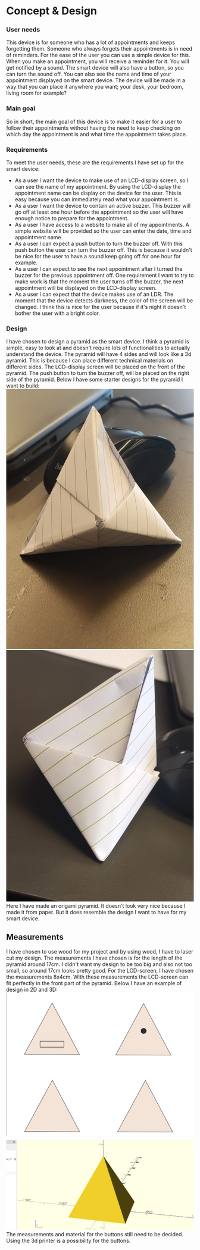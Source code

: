 # Concept & Design

### User needs
This device is for someone who has a lot of appointments and keeps forgetting them. Someone who always forgets their 
appointments is in need of reminders. For the ease of the user you can use a simple device for this. When you make an 
appointment, you will receive a reminder for it. You will get notified by a sound. The smart 
device will also have a button, so you can turn the sound off. You can also see the name and time of your appointment 
displayed on the smart device. The device will be made in a way that you can place it anywhere you want; your desk, your
bedroom, living room for example?

### Main goal
So in short, the main goal of this device is to make it easier for a user to follow their appointments without having
the need to keep checking on which day the appointment is and what time the appointment takes place.

### Requirements
To meet the user needs, these are the requirements I have set up for the smart device:
- As a user I want the device to make use of an LCD-display screen, so I can see the name of my appointment. By using 
the LCD-display the appointment name can be display on the device for the user. This is easy because you can immediately 
read what your appointment is. 
- As a user I want the device to contain an active buzzer. This buzzer will go off at least one hour before the 
appointment so the user will have enough notice to prepare for the appointment. 
- As a user I have access to a website to make all of my appointments. A simple website will be provided so the user 
can enter the date, time and appointment name. 
- As a user I can expect a push button to turn the buzzer off. With this push button the user can turn the buzzer off. 
This is because it wouldn't be nice for the user to have a sound keep going off for one hour for example. 
- As a user I can expect to see the next appointment after I turned the buzzer for the previous appointment off. 
One requirement I want to try to make work is that the moment the user turns off the buzzer, the next appointment will 
be displayed on the LCD-display screen. 
- As a user I can expect that the device makes use of an LDR. The moment that the device detects darkness, the color 
of the screen will be changed. I think this is nice for the user because if it's night it doesn't bother the user with 
a bright color. 

### Design
I have chosen to design a pyramid as the smart device. I think a pyramid is simple, easy to look at and doesn't require
lots of functionalities to actually understand the device. The pyramid will have 4 sides and will look like a 3d pyramid. 
This is because I can place different technical materials on different sides. The LCD-display screen will be placed on 
the front of the pyramid. The push button to turn the buzzer off, will be placed on the right side of the pyramid. Below
I have some starter designs for the pyramid I want to build:
![origami_1-](../assets/origami_1.jpg)
![origami_2](../assets/origami_2.jpg)
Here I have made an origami pyramid. It doesn't look very nice because I made it from paper. But it does resemble the 
design I want to have for my smart device.

## Measurements
I have chosen to use wood for my project and by using wood, I have to laser cut my design. The measurements I have chosen 
is for the length of the pyramid around 17cm. I didn't want my design to be too big and also not too small, so around 17cm
looks pretty good. For the LCD-screen, I have chosen the measurements 8x4cm. With these measurements the LCD-screen can fit
perfectly in the front part of the pyramid. Below I have an example of design in 2D and 3D:
![pyramid_2d](../assets/pyramid_2d.png)
![pyramid_3d](../assets/pyramid_3d.png)
The measurements and material for the buttons still need to be decided. Using the 3d printer is a possibility for the 
buttons.